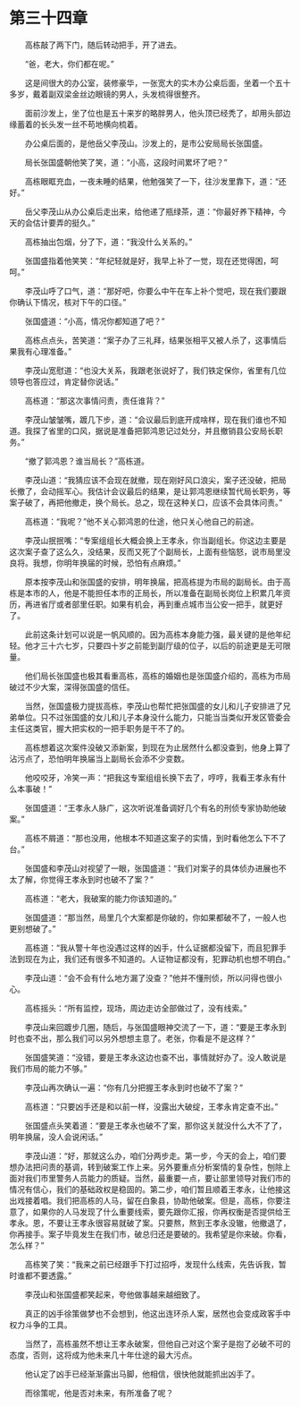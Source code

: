 #	第三十四章

　　高栋敲了两下门，随后转动把手，开了进去。

　　“爸，老大，你们都在呢。”

　　这是间很大的办公室，装修豪华，一张宽大的实木办公桌后面，坐着一个五十多岁，戴着副双梁金丝边眼镜的男人，头发梳得很整齐。

　　面前沙发上，坐了位也是五十来岁的略胖男人，他头顶已经秃了，却用头部边缘蓄着的长头发一丝不苟地横向梳着。

　　办公桌后面的，是他岳父李茂山。沙发上的，是市公安局局长张国盛。

　　局长张国盛朝他笑了笑，道：“小高，这段时间累坏了吧？”

　　高栋眼眶充血，一夜未睡的结果，他勉强笑了一下，往沙发里靠下，道：“还好。”

　　岳父李茂山从办公桌后走出来，给他递了瓶绿茶，道：“你最好养下精神，今天的会估计要弄的挺久。”

　　高栋抽出包烟，分了下，道：“我没什么关系的。”

　　张国盛指着他笑笑：“年纪轻就是好，我早上补了一觉，现在还觉得困，呵呵。”

　　李茂山呼了口气，道：“那好吧，你要么中午在车上补个觉吧，现在我们要跟你确认下情况，核对下午的口径。”

　　张国盛道：“小高，情况你都知道了吧？”

　　高栋点点头，苦笑道：“案子办了三礼拜，结果张相平又被人杀了，这事情后果我有心理准备。”

　　李茂山宽慰道：“也没大关系，我跟老张说好了，我们铁定保你，省里有几位领导也答应过，肯定替你说话。”

　　高栋道：“那这次事情问责，责任谁背？”

　　李茂山皱皱嘴，踱几下步，道：“会议最后到底开成啥样，现在我们谁也不知道。我探了省里的口风，据说是准备把郭鸿恩记过处分，并且撤销县公安局长职务。”

　　“撤了郭鸿恩？谁当局长？”高栋道。

　　李茂山道：“我猜应该不会现在就撤，现在刚好风口浪尖，案子还没破，把局长撤了，会动摇军心。我估计会议最后的结果，是让郭鸿恩继续暂代局长职务，等案子破了，再把他撤走，换个局长。总之，现在这种关口，应该不会具体问责。”

　　高栋道：“我呢？”他不关心郭鸿恩的仕途，他只关心他自己的前途。

　　李茂山抿抿嘴：“专案组组长大概会换上王孝永，你当副组长。你这边主要是这次案子查了这么久，没结果，反而又死了个副局长，上面有些恼怒，说市局里没良将。我想，你明年换届的时候，恐怕有点麻烦。”

　　原本按李茂山和张国盛的安排，明年换届，把高栋提为市局的副局长。由于高栋是本市的人，他是不能担任本市的正局长，所以准备在副局长岗位上积累几年资历，再进省厅或者部里任职。如果有机会，再到重点城市当公安一把手，就更好了。

　　此前这条计划可以说是一帆风顺的。因为高栋本身能力强，最关键的是他年纪轻。他才三十六七岁，只要四十岁之前能到副厅级的位子，以后的前途更是无可限量。

　　他们局长张国盛也极其看重高栋，高栋的婚姻也是张国盛介绍的，高栋为市局破过不少大案，深得张国盛的信任。

　　当然，张国盛极力提拔高栋，李茂山也帮忙把张国盛的女儿和儿子安排进了兄弟单位。只不过张国盛的女儿和儿子本身没什么能力，只能当当类似开发区管委会主任这类官，握大把实权的一把手职务是干不了的。

　　高栋想着这次案件没破又添新案，到现在为止居然什么都没查到，他身上算了沾污点了，恐怕明年换届当上副局长会添不少变数。

　　他咬咬牙，冷笑一声：“把我这专案组组长换下去了，哼哼，我看王孝永有什么本事破！”

　　张国盛道：“王孝永人脉广，这次听说准备调好几个有名的刑侦专家协助他破案。”

　　高栋不屑道：“那也没用，他根本不知道这案子的实情，到时看他怎么下不了台。”

　　张国盛和李茂山对视望了一眼，张国盛道：“我们对案子的具体侦办进展也不太了解，你觉得王孝永到时也破不了案？”

　　高栋道：“老大，我破案的能力你该知道的。”

　　张国盛道：“那当然，局里几个大案都是你破的，你如果都破不了，一般人也更别想破了。”

　　高栋道：“我从警十年也没遇过这样的凶手，什么证据都没留下，而且犯罪手法到现在为止，我们还有很多不知道的。人证物证都没有，犯罪动机也想不明白。”

　　李茂山道：“会不会有什么地方漏了没查？”他并不懂刑侦，所以问得也很小心。

　　高栋摇头：“所有监控，现场，周边走访全部做过了，没有线索。”

　　李茂山来回踱步几圈，随后，与张国盛眼神交流了一下，道：“要是王孝永到时也查不出，那么我们可以另外想想主意了。老张，你看是不是这样？”

　　张国盛笑道：“没错，要是王孝永这边也查不出，事情就好办了。没人敢说是我们市局的能力不够。”

　　李茂山再次确认一遍：“你有几分把握王孝永到时也破不了案？”

　　高栋道：“只要凶手还是和以前一样，没露出大破绽，王孝永肯定查不出。”

　　张国盛点头笑着道：“要是王孝永也破不了案，那你这关就没什么大不了了，明年换届，没人会说闲话。”

　　李茂山道：“好，那就这么办，咱们分两步走。第一步，今天的会上，咱们要想办法把问责的基调，转到破案工作上来。另外要重点分析案情的复杂性，刨除上面对我们市里警务人员能力的质疑。当然，最重要一点，要让部里领导对我们市的情况有信心，我们的基础政权是稳固的。第二步，咱们暂且顺着王孝永，让他接这出戏接着唱。我们把高栋的人马，留在白象县，协助他破案。但是，高栋，你要注意了，如果你的人马发现了什么重要线索，要先跟你汇报，你再权衡是否提供给王孝永。恩，不要让王孝永很容易就破了案。只要熬，熬到王孝永没辙，他撤退了，你再接手。案子毕竟发生在我们市，破总归还是要破的。我希望是你来破。你看，怎么样？”

　　高栋笑了笑：“我来之前已经跟手下打过招呼，发现什么线索，先告诉我，暂时谁都不要透露。”

　　李茂山和张国盛都笑起来，夸他做事越来越细致了。

　　真正的凶手徐策做梦也不会想到，他这出连环杀人案，居然也会变成政客手中权力斗争的工具。

　　当然了，高栋虽然不想让王孝永破案，但他自己对这个案子是抱了必破不可的态度，否则，这将成为他未来几十年仕途的最大污点。

　　他认定了凶手已经渐渐露出马脚，他相信，很快他就能抓出凶手了。

　　而徐策呢，他是否对未来，有所准备了呢？

